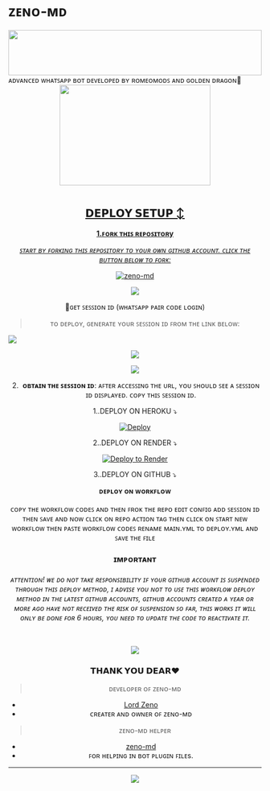 # ᴢᴇɴᴏ-ᴍᴅ

<img src="https://i.imgur.com/dBaSKWF.gif" height="90" width="100%">
ᴀᴅᴠᴀɴᴄᴇᴅ ᴡʜᴀᴛꜱᴀᴘᴘ ʙᴏᴛ ᴅᴇᴠᴇʟᴏᴘᴇᴅ ʙʏ ʀᴏᴍᴇᴏᴍᴏᴅꜱ ᴀɴᴅ ɢᴏʟᴅᴇɴ ᴅʀᴀɢᴏɴ🌝
<div class = "repo" align = "center">
 
<a href = "#">
<img src = "https://i.imgur.com/UkGp2XU.jpeg"  width="300" height="200">
</img>
 <p align="center">
  <a href="#"><img src="http://readme-typing-svg.herokuapp.com?color=ff00ab&center=true&vCenter=true&multiline=false&lines=ZENO-MD+MD+WHATSAPP+BOT" alt="">
   
## 𝗗𝗘𝗣𝗟𝗢𝗬 𝗦𝗘𝗧𝗨𝗣 ↕️

**1.ꜰᴏʀᴋ ᴛʜɪꜱ ʀᴇᴘᴏꜱɪᴛᴏʀy**

*_ꜱᴛᴀʀᴛ ʙʏ ꜰᴏʀᴋɪɴɢ ᴛʜɪꜱ ʀᴇᴘᴏꜱɪᴛᴏʀʏ ᴛᴏ ʏᴏᴜʀ ᴏᴡɴ ɢɪᴛʜᴜʙ ᴀᴄᴄᴏᴜɴᴛ. ᴄʟɪᴄᴋ ᴛʜᴇ ʙᴜᴛᴛᴏɴ ʙᴇʟᴏᴡ ᴛᴏ ꜰᴏʀᴋ:_*

  <a href="https://github.com/Romeoser77/Romeo-MD/fork"><img title="zeno-md" src="https://img.shields.io/badge/FORK-ZENO-MDh?color=darkblue&style=for-the-badge&logo=stackshare"></a>

<a><img src='https://i.imgur.com/LyHic3i.gif'/>

🔑ɢᴇᴛ ꜱᴇꜱꜱɪᴏɴ ɪᴅ (ᴡʜᴀᴛꜱᴀᴘᴘ ᴘᴀɪʀ ᴄᴏᴅᴇ ʟᴏɢɪɴ)

> ᴛᴏ ᴅᴇᴘʟᴏʏ, ɢᴇɴᴇʀᴀᴛᴇ ʏᴏᴜʀ ꜱᴇꜱꜱɪᴏɴ ɪᴅ ꜰʀᴏᴍ ᴛʜᴇ ʟɪɴᴋ ʙᴇʟᴏᴡ:
<p align="left">
  <a href="https://zeno-8.onrender.com">
    <img src="https://img.shields.io/badge/%F0%9F%9A%80%20GET%20PAIR%20CODE%20WEB-ffcc00?style=for-the-badge"/>
  </a>
</p>
<a><img src='https://i.imgur.com/LyHic3i.gif'/>


<a><img src='https://i.imgur.com/LyHic3i.gif'/>

2. **ᴏʙᴛᴀɪɴ ᴛʜᴇ ꜱᴇꜱꜱɪᴏɴ ɪᴅ**: ᴀꜰᴛᴇʀ ᴀᴄᴄᴇꜱꜱɪɴɢ ᴛʜᴇ ᴜʀʟ, ʏᴏᴜ ꜱʜᴏᴜʟᴅ ꜱᴇᴇ ᴀ ꜱᴇꜱꜱɪᴏɴ ɪᴅ ᴅɪꜱᴘʟᴀʏᴇᴅ. ᴄᴏᴘʏ ᴛʜɪꜱ ꜱᴇꜱꜱɪᴏɴ ɪᴅ.


   
  1..DEPLOY ON HEROKU ⤵️
  
[![Deploy](https://www.herokucdn.com/deploy/button.svg)](https://dashboard.heroku.com/new?template=https%3A%2F%2Fgithub.com%2Fkingmalvn%2FLITE-MD) 
   
   
  2..DEPLOY ON RENDER ⤵️

[![Deploy to Render](https://render.com/images/deploy-to-render-button.svg)](https://render.com/deploy?repo=https://github.com/Romeoser77/Romeo-MD.git)


   3..DEPLOY ON GITHUB ⤵️


</details>

<b><strong><summary align="center" style="color: Yello;">ᴅᴇᴘʟᴏʏ ᴏɴ ᴡᴏʀᴋꜰʟᴏᴡ</summary></strong></b>
<p style="text-align: center; font-size: 1.2em;">
 
<h8>ᴄᴏᴘʏ ᴛʜᴇ ᴡᴏʀᴋꜰʟᴏᴡ ᴄᴏᴅᴇꜱ ᴀɴᴅ ᴛʜᴇɴ ꜰʀᴏᴋ ᴛʜᴇ ʀᴇᴘᴏ ᴇᴅɪᴛ ᴄᴏɴꜰɪɢ ᴀᴅᴅ ꜱᴇꜱꜱɪᴏɴ ɪᴅ ᴛʜᴇɴ ꜱᴀᴠᴇ ᴀɴᴅ ɴᴏᴡ ᴄʟɪᴄᴋ ᴏɴ ʀᴇᴘᴏ ᴀᴄᴛɪᴏɴ ᴛᴀɢ ᴛʜᴇɴ ᴄʟɪᴄᴋ ᴏɴ ꜱᴛᴀʀᴛ ɴᴇᴡ ᴡᴏʀᴋꜰʟᴏᴡ ᴛʜᴇɴ ᴘᴀꜱᴛᴇ ᴡᴏʀᴋꜰʟᴏᴡ ᴄᴏᴅᴇꜱ ʀᴇɴᴀᴍᴇ ᴍᴀɪɴ.ʏᴍʟ ᴛᴏ ᴅᴇᴘʟᴏʏ.ʏᴍʟ ᴀɴᴅ ꜱᴀᴠᴇ ᴛʜᴇ ꜰɪʟᴇ</h8>
<h3 align-"center">ɪᴍᴘᴏʀᴛᴀɴᴛ</h3>
<h6 align-"center">ᴀᴛᴛᴇɴᴛɪᴏɴ! ᴡᴇ ᴅᴏ ɴᴏᴛ ᴛᴀᴋᴇ ʀᴇꜱᴘᴏɴꜱɪʙɪʟɪᴛʏ ɪꜰ ʏᴏᴜʀ ɢɪᴛʜᴜʙ ᴀᴄᴄᴏᴜɴᴛ ɪꜱ ꜱᴜꜱᴘᴇɴᴅᴇᴅ ᴛʜʀᴏᴜɢʜ ᴛʜɪꜱ ᴅᴇᴘʟᴏʏ ᴍᴇᴛʜᴏᴅ, ɪ ᴀᴅᴠɪꜱᴇ ʏᴏᴜ ɴᴏᴛ ᴛᴏ ᴜꜱᴇ ᴛʜɪꜱ ᴡᴏʀᴋꜰʟᴏᴡ ᴅᴇᴘʟᴏʏ ᴍᴇᴛʜᴏᴅ ɪɴ ᴛʜᴇ ʟᴀᴛᴇꜱᴛ ɢɪᴛʜᴜʙ ᴀᴄᴄᴏᴜɴᴛꜱ, ɢɪᴛʜᴜʙ ᴀᴄᴄᴏᴜɴᴛꜱ ᴄʀᴇᴀᴛᴇᴅ ᴀ ʏᴇᴀʀ ᴏʀ ᴍᴏʀᴇ ᴀɢᴏ ʜᴀᴠᴇ ɴᴏᴛ ʀᴇᴄᴇɪᴠᴇᴅ ᴛʜᴇ ʀɪꜱᴋ ᴏꜰ ꜱᴜꜱᴘᴇɴꜱɪᴏɴ ꜱᴏ ꜰᴀʀ, ᴛʜɪꜱ ᴡᴏʀᴋꜱ ɪᴛ ᴡɪʟʟ ᴏɴʟʏ ʙᴇ ᴅᴏɴᴇ ꜰᴏʀ 6 ʜᴏᴜʀꜱ, ʏᴏᴜ ɴᴇᴇᴅ ᴛᴏ ᴜᴘᴅᴀᴛᴇ ᴛʜᴇ ᴄᴏᴅᴇ ᴛᴏ ʀᴇᴀᴄᴛɪᴠᴀᴛᴇ ɪᴛ.</h6>

```

```
<a><img src='https://i.imgur.com/LyHic3i.gif'/>

 ### 𝗧𝗛𝗔𝗡𝗞 𝗬𝗢𝗨 𝗗𝗘𝗔𝗥❤️

> ᴅᴇᴠᴇʟᴏᴘᴇʀ ᴏꜰ ᴢᴇɴᴏ-ᴍᴅ
- [Lord Zeno](https://github.com/Romeoser77/Romeo-MD)
- ᴄʀᴇᴀᴛᴇʀ ᴀɴᴅ ᴏᴡɴᴇʀ ᴏꜰ ᴢᴇɴᴏ-ᴍᴅ

> ᴢᴇɴᴏ-ᴍᴅ ʜᴇʟᴘᴇʀ
- [zeno-md](https://github.com/Romeoser77/Romeo-MD)
- ꜰᴏʀ ʜᴇʟᴘɪɴɢ ɪɴ ʙᴏᴛ ᴘʟᴜɢɪɴ ꜰɪʟᴇs.
---
<a><img src='https://i.imgur.com/LyHic3i.gif'/>
